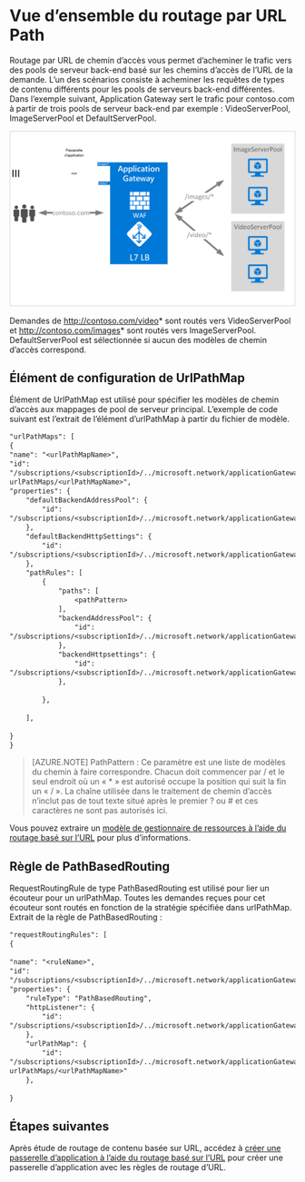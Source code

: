 <properties
   pageTitle="Basé sur l’URL de la vue d’ensemble de routage contenu | Microsoft Azure"
   description="Cette page fournit une vue d’ensemble du routage de contenu basé sur des URL d’Application passerelle, configuration de UrlPathMap et PathBasedRouting règle."
   documentationCenter="na"
   services="application-gateway"
   authors="georgewallace"
   manager="carmonm"
   editor="tysonn"/>
<tags
   ms.service="application-gateway"
   ms.devlang="na"
   ms.topic="hero-article"
   ms.tgt_pltfrm="na"
   ms.workload="infrastructure-services"
   ms.date="10/25/2016"
   ms.author="gwallace"/>

# <a name="url-path-based-routing-overview"></a>Vue d’ensemble du routage par URL Path

Routage par URL de chemin d’accès vous permet d’acheminer le trafic vers des pools de serveur back-end basé sur les chemins d’accès de l’URL de la demande. L’un des scénarios consiste à acheminer les requêtes de types de contenu différents pour les pools de serveurs back-end différentes.
Dans l’exemple suivant, Application Gateway sert le trafic pour contoso.com à partir de trois pools de serveur back-end par exemple : VideoServerPool, ImageServerPool et DefaultServerPool.

![imageURLroute](./media/application-gateway-url-route-overview/figure1.png)

Demandes de http://contoso.com/video* sont routés vers VideoServerPool et http://contoso.com/images* sont routés vers ImageServerPool. DefaultServerPool est sélectionnée si aucun des modèles de chemin d’accès correspond.

## <a name="urlpathmap-configuration-element"></a>Élément de configuration de UrlPathMap

Élément de UrlPathMap est utilisé pour spécifier les modèles de chemin d’accès aux mappages de pool de serveur principal. L’exemple de code suivant est l’extrait de l’élément d’urlPathMap à partir du fichier de modèle.

    "urlPathMaps": [
    {
    "name": "<urlPathMapName>",
    "id": "/subscriptions/<subscriptionId>/../microsoft.network/applicationGateways/<gatewayName>/ urlPathMaps/<urlPathMapName>",
    "properties": {
        "defaultBackendAddressPool": {
            "id": "/subscriptions/<subscriptionId>/../microsoft.network/applicationGateways/<gatewayName>/backendAddressPools/<poolName>"
        },
        "defaultBackendHttpSettings": {
            "id": "/subscriptions/<subscriptionId>/../microsoft.network/applicationGateways/<gatewayName>/backendHttpSettingsList/<settingsName>"
        },
        "pathRules": [
            {
                "paths": [
                    <pathPattern>
                ],
                "backendAddressPool": {
                    "id": "/subscriptions/<subscriptionId>/../microsoft.network/applicationGateways/<gatewayName>/backendAddressPools/<poolName2>"
                },
                "backendHttpsettings": {
                    "id": "/subscriptions/<subscriptionId>/../microsoft.network/applicationGateways/<gatewayName>/backendHttpsettingsList/<settingsName2>"
                },

            },

        ],

    }
    }
    

>[AZURE.NOTE] PathPattern : Ce paramètre est une liste de modèles du chemin à faire correspondre. Chacun doit commencer par / et le seul endroit où un « * » est autorisé occupe la position qui suit la fin un « / ». La chaîne utilisée dans le traitement de chemin d’accès n’inclut pas de tout texte situé après le premier ? ou # et ces caractères ne sont pas autorisés ici. 

Vous pouvez extraire un [modèle de gestionnaire de ressources à l’aide du routage basé sur l’URL](https://azure.microsoft.com/documentation/templates/201-application-gateway-url-path-based-routing) pour plus d’informations.

## <a name="pathbasedrouting-rule"></a>Règle de PathBasedRouting

RequestRoutingRule de type PathBasedRouting est utilisé pour lier un écouteur pour un urlPathMap. Toutes les demandes reçues pour cet écouteur sont routés en fonction de la stratégie spécifiée dans urlPathMap.
Extrait de la règle de PathBasedRouting :

    "requestRoutingRules": [
    {

    "name": "<ruleName>",
    "id": "/subscriptions/<subscriptionId>/../microsoft.network/applicationGateways/<gatewayName>/requestRoutingRules/<ruleName>",
    "properties": {
        "ruleType": "PathBasedRouting",
        "httpListener": {
            "id": "/subscriptions/<subscriptionId>/../microsoft.network/applicationGateways/<gatewayName>/httpListeners/<listenerName>"
        },
        "urlPathMap": {
            "id": "/subscriptions/<subscriptionId>/../microsoft.network/applicationGateways/<gatewayName>/ urlPathMaps/<urlPathMapName>"
        },

    }
    
## <a name="next-steps"></a>Étapes suivantes

Après étude de routage de contenu basée sur URL, accédez à [créer une passerelle d’application à l’aide du routage basé sur l’URL](application-gateway-create-url-route-portal.md) pour créer une passerelle d’application avec les règles de routage d’URL.
